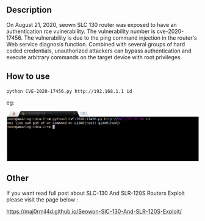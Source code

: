 ## Description

On August 21, 2020, seown SLC 130 router was exposed to have an authentication rce vulnerability. The vulnerability number is cve-2020-17456. The vulnerability is due to the ping command injection in the router's Web service diagnosis function. Combined with several groups of hard coded credentials, unauthorized attackers can bypass authentication and execute arbitrary commands on the target device with root privileges. 


## How to use
```
python CVE-2020-17456.py http://192.168.1.1 id
```
eg:

![command](image/rce.jpeg)

## Other

If you want read full post about SLC-130 And SLR-120S Routers Exploit please visit the page below : 

https://maj0rmil4d.github.io/Seowon-SlC-130-And-SLR-120S-Exploit/


